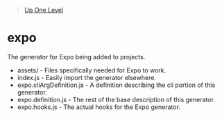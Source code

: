 > [Up One Level](../readme.md)

# expo

The generator for Expo being added to projects.

- assets/ - Files specifically needed for Expo to work.
- index.js - Easily import the generator elsewhere.
- expo.cliArgDefinition.js - A definition describing the cli portion of this generator.
- expo.definition.js - The rest of the base description of this generator.
- expo.hooks.js - The actual hooks for the Expo generator.